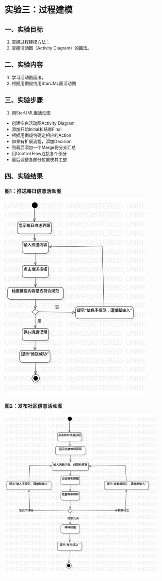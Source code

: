 # 实验三：过程建模
## 一、实验目标

1. 掌握过程建模方法；
2. 掌握活动图（Activity Diagram）的画法。

## 二、实验内容

1. 学习活动图画法，
2. 根据用例规约用StarUML画活动图

## 三、实验步骤

1. 用StarUML画活动图
  - 创建空白活动图Activity Diagram
  - 添加开始Initial和结束Final
  - 根据用例规约确定相应的Action
  - 如果有扩展流程，添加Decision
  - 到最后添加一个Merge将分支汇总
  - 用Control Flow连接各个部分
  - 最后调整各部分位置使其工整


## 四、实验结果
### 图1：推送每日信息活动图

![活动图](./推送每日信息活动图.jpg)


### 图2：发布社区信息活动图

![活动图](./发布社区信息活动图.jpg)
